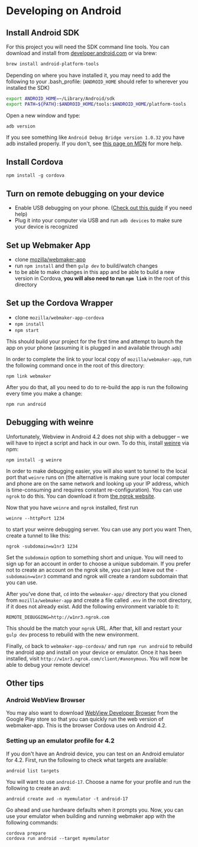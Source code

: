 # Developing on Android

## Install Android SDK

For this project you will need the SDK command line tools. You can download and install from [developer.android.com](https://developer.android.com/sdk/index.html) or via brew:

```bash
brew install android-platform-tools
```

Depending on where you have installed it, you may need to add the following to your .bash_profile:  (`ANDROID_HOME` should refer to wherever you installed the SDK)

```bash
export ANDROID_HOME=~/Library/Android/sdk
export PATH=${PATH}:$ANDROID_HOME/tools:$ANDROID_HOME/platform-tools
```

Open a new window and type:
```
adb version
```
If you see something like `Android Debug Bridge version 1.0.32` you have adb installed properly. If you don't, see [this page on MDN](https://developer.mozilla.org/en-US/Firefox_OS/Debugging/Installing_ADB) for more help.


## Install Cordova

`npm install -g cordova`

## Turn on remote debugging on your device

- Enable USB debugging on your phone. ([Check out this guide](http://www.phonearena.com/news/How-to-enable-USB-debugging-on-Android_id53909) if you need help)
- Plug it into your computer via USB and run `adb devices` to make sure your device is recognized

## Set up Webmaker App

- clone [mozilla/webmaker-app](https://github.com/mozilla/webmaker-app)
- run `npm install` and then `gulp dev` to build/watch changes
- to be able to make changes in this app and be able to build a new version in Cordova, **you will also need to run `npm link`** in the root of this directory

## Set up the Cordova Wrapper
- clone `mozilla/webmaker-app-cordova`
- `npm install`
- `npm start`

This should build your project for the first time and attempt to launch the app on your phone (assuming it is plugged in and available through `adb`)

In order to complete the link to your local copy of `mozilla/webmaker-app`, run the following command once in the root of this directory:

```
npm link webmaker
```

After you do that, all you need to do to re-build the app is run the following every time you make a change:

```
npm run android
```

## Debugging with weinre

Unfortunately, Webview in Android 4.2 does not ship with a debugger – we will have to inject a script and hack in our own. To do this, install [weinre](http://people.apache.org/~pmuellr/weinre-docs/latest) via npm:

```
npm install -g weinre
```

In order to make debugging easier, you will also want to tunnel to the local port that `weinre` runs on (the alternative is making sure your local computer and phone are on the same network and looking up your IP address, which is time-consuming and requires constant re-configuration). You can use `ngrok` to do this. You can download it from [the ngrok website](https://ngrok.com/).

Now that you have `weinre` and `ngrok` installed, first run

```
weinre --httpPort 1234
```

to start your weinre debugging server. You can use any port you want Then, create a tunnel to like this:

```
ngrok -subdomain=w1nr3 1234
```

Set the `subdomain` option to something short and unique. You will need to sign up for an account in order to choose a unique subdomain. If you prefer not to create an account on the ngrok site, you can just leave out the `-subdomain=w1nr3` command and ngrok will create a random subdomain that you can use. 

After you've done that, `cd` into the `webmaker-app/` directory that you cloned from `mozilla/webmaker-app` and create a file called `.env` in the root directory, if it does not already exist. Add the following environment variable to it:

```
REMOTE_DEBUGGING=http://w1nr3.ngrok.com
```

This should be the match your `ngrok` URL. After that, kill and restart your `gulp dev` process to rebuild with the new environment.

Finally, `cd` back to `webmaker-app-cordova/` and run `npm run android` to rebuild the android app and install on your device or emulator. Once it has been installed, visit `http://w1nr3.ngrok.com/client/#anonymous`. You will now be able to debug your remote device!


## Other tips

### Android WebView Browser

You may also want to download [WebView Developer Browser](https://play.google.com/store/apps/details?id=com.webviewbrowser&hl=en) from the Google Play store so that you can quickly run the web version of webmaker-app. This is the browser Cordova uses on Android 4.2.

### Setting up an emulator profile for 4.2

If you don't have an Android device, you can test on an Android emulator for 4.2. First, run the following to check what targets are available:

```
android list targets
```

You will want to use `android-17`. Choose a name for your profile and run the following to create an avd:

```
android create avd -n myemulator -t android-17
```

Go ahead and use hardware defaults when it prompts you. Now, you can use your emulator when building and running webmaker app with the following commands:

```
cordova prepare
cordova run android --target myemulator
```


